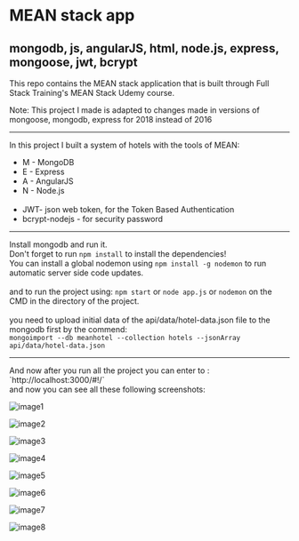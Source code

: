 # MEAN stack app

## mongodb, js, angularJS, html, node.js, express, mongoose, jwt, bcrypt

This repo contains the MEAN stack application that is built through  Full Stack Training's MEAN Stack Udemy course.

Note: This project I made is adapted to changes made in versions of mongoose, mongodb, express for 2018 instead of 2016
<hr>

In this project I built a system of hotels with the tools of MEAN:

* M - MongoDB
* E - Express
* A - AngularJS
* N - Node.js
<br><br>
* JWT- json web token, for the Token Based Authentication 
* bcrypt-nodejs - for security password
<hr>

Install mongodb and run it.<br>
Don't forget to run `npm install` to install the dependencies!<br>
You can install a global nodemon using `npm install -g nodemon` to run automatic server side code updates.
<br>
<br>
and to run the project using: `npm start` or `node app.js` or `nodemon` on the CMD in the directory of the project. 
<br>
<br>
you need to upload initial data of the api/data/hotel-data.json file to the mongodb first by the commend: <br>
`mongoimport --db meanhotel --collection hotels --jsonArray api/data/hotel-data.json` 
<br>
<hr>
And now after you run all the project you can enter to : 
`http://localhost:3000/#!/`
<br>
and now you can see all these following screenshots:

![image1](https://profile.fcdn.co.il/images2/0__05b545edf81d0a.jpg)

![image2](https://profile.fcdn.co.il/images2/0__05b545f5660c91.jpg)

![image3](https://profile.fcdn.co.il/images2/0__05b545f5fb640d.jpg)

![image4](https://profile.fcdn.co.il/images2/0__05b545f6c10f51.jpg)

![image5](https://profile.fcdn.co.il/images2/0__05b545f79aad97.jpg)

![image6](https://profile.fcdn.co.il/images2/0__05b545f83e79e4.jpg)

![image7](https://profile.fcdn.co.il/images2/0__05b545f8e4c0e8.jpg)

![image8](https://profile.fcdn.co.il/images2/0__05b545f97dc3d6.jpg)
